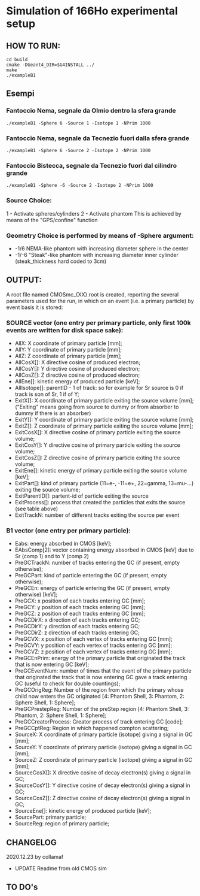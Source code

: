 # Simulation of 166Ho experimental setup

## HOW TO RUN:
```
cd build
cmake -DGeant4_DIR=$G4INSTALL ../
make
./exampleB1

```

## Esempi

### Fantoccio Nema, segnale da Olmio dentro la sfera grande
```
./exampleB1 -Sphere 6 -Source 1 -Isotope 1 -NPrim 1000
```

### Fantoccio Nema, segnale da Tecnezio fuori dalla sfera grande
```
./exampleB1 -Sphere 6 -Source 2 -Isotope 2 -NPrim 1000
```

### Fantoccio Bistecca, segnale da Tecnezio fuori dal cilindro grande
```
./exampleB1 -Sphere -6 -Source 2 -Isotope 2 -NPrim 1000
```


### Source Choice:
1 - Activate spheres/cylinders
2 - Activate phantom
This is achieved by means of the "GPS/confine" function

### Geometry Choice is performed by means of -Sphere argument:
- -1/6 NEMA-like phantom with increasing diameter sphere in the center
- -1/-6 "Steak"-like phantom with increasing diameter inner cylinder (steak_thickness hard coded to 3cm)



## OUTPUT:
A root file named CMOSmc_{XX}.root is created, reporting the several parameters used for the run, in which on an event (i.e. a primary particle) by event basis it is stored:

### SOURCE vector (one entry per primary particle, only first 100k events are written for disk space sake):
- AllX: X coordinate of primary particle [mm];
- AllY: Y coordinate of primary particle [mm];
- AllZ: Z coordinate of primary particle [mm];
- AllCosX[]: X directive cosine of produced electron;
- AllCosY[]: Y directive cosine of produced electron;
- AllCosZ[]: Z directive cosine of produced electron;
- AllEne[]: kinetic energy of produced particle  [keV];
- AllIsotope[]: parentID - 1 of track: so for example for Sr source is 0 if track is son of Sr, 1 if of Y;
- ExitX[]: X coordinate of primary particle exiting the source volume [mm]; ("Exiting" means going from source to dummy or from absorber to dummy if there is an absorber)
- ExitY[]: Y coordinate of primary particle exiting the source volume [mm];
- ExitZ[]: Z coordinate of primary particle exiting the source volume [mm];
- ExitCosX[]: X directive cosine of primary particle exiting the source volume;
- ExitCosY[]: Y directive cosine of primary particle exiting the source volume;
- ExitCosZ[]: Z directive cosine of primary particle exiting the source volume;
- ExitEne[]: kinetic energy of primary particle exiting the source volume [keV];
- ExitPart[]: kind of primary particle (11=e-, -11=e+, 22=gamma, 13=mu-...) exiting the source volume;
- ExitParentID[]: partent-id of particle exiting the source
- ExitProcess[]: process that created the particles that exits the source (see table above)
- ExitTrackN: number of different tracks exiting the source per event

### B1 vector (one entry per primary particle):
- Eabs: energy absorbed in CMOS [keV];
- EAbsComp[2]: vector containing energy absorbed in CMOS [keV] due to Sr (comp 1) and to Y (comp 2)
- PreGCTrackN: number of tracks entering the GC (if present, empty otherwise);
- PreGCPart: kind of particle entering the GC (if present, empty otherwise);
- PreGCEn: energy of particle entering the GC (if present, empty otherwise) [keV];
- PreGCX: x position of each tracks entering GC [mm];
- PreGCY: y position of each tracks entering GC [mm];
- PreGCZ: z position of each tracks entering GC [mm];
- PreGCDirX: x direction of each tracks entering GC;
- PreGCDirY: y direction of each tracks entering GC;
- PreGCDirZ: z direction of each tracks entering GC;
- PreGCVX: x position of each vertex of tracks entering GC [mm];
- PreGCVY: y position of each vertex of tracks entering GC [mm];
- PreGCVZ: z position of each vertex of tracks entering GC [mm];
- PreGCEnPrim: energy of the primary particle that originated the track that is now entering GC [keV];
- PreGCEventNum: number of times that the event of the primary particle that originated the track that is now entering GC  gave a track entering GC (useful to check for double countings);
- PreGCOrigReg: Number of the region from which the primary whose child now enters the GC originated [4: Phantom Shell, 3: Phantom, 2: Sphere Shell, 1: Sphere];
- PreGCPrestepReg: Number of the preStep region [4: Phantom Shell, 3: Phantom, 2: Sphere Shell, 1: Sphere];
- PreGCCreatorProcess: Creator process of track entering GC [code];
- PreGCCptReg: Region in which happened compton scattering;
- SourceX: X coordinate of primary particle (isotope) giving a signal in GC [mm];
- SourceY: Y coordinate of primary particle (isotope) giving a signal in GC [mm];
- SourceZ: Z coordinate of primary particle (isotope) giving a signal in GC [mm];
- SourceCosX[]: X directive cosine of decay electron(s) giving a signal in GC;
- SourceCosY[]: Y directive cosine of  decay electron(s) giving a signal in GC;
- SourceCosZ[]: Z directive cosine of decay electron(s) giving a signal in GC;
- SourceEne[]: kinetic energy of produced particle  [keV];
- SourcePart: primary particle;
- SourceReg: region of primary particle;


## CHANGELOG
2020.12.23 by collamaf
- UPDATE Readme from old CMOS sim


## TO DO's


